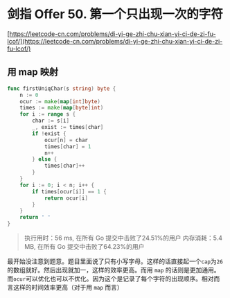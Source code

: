 # 剑指 Offer 50. 第一个只出现一次的字符
[https://leetcode-cn.com/problems/di-yi-ge-zhi-chu-xian-yi-ci-de-zi-fu-lcof/](https://leetcode-cn.com/problems/di-yi-ge-zhi-chu-xian-yi-ci-de-zi-fu-lcof/)

## 用 map 映射
```go
func firstUniqChar(s string) byte {
	n := 0
	ocur := make(map[int]byte)
	times := make(map[byte]int)
	for i := range s {
		char := s[i]
		_, exist := times[char]
		if !exist {
			ocur[n] = char
			times[char] = 1
			n++
		} else {
			times[char]++
		}
	}
	for i := 0; i < n; i++ {
		if times[ocur[i]] == 1 {
			return ocur[i]
		}
	}
	return ' '
}


```
>执行用时：56 ms, 在所有 Go 提交中击败了24.51%的用户
内存消耗：5.4 MB, 在所有 Go 提交中击败了64.23%的用户

最开始没注意到题意。题目里面说了只有小写字母。这样的话直接起一个`cap`为`26`的数组就好。然后出现就加一，这样的效率更高。而用 `map` 的话则是更加通用。而`ocur`可以优化也可以不优化。因为这个是记录了每个字符的出现顺序。相对而言这样的时间效率更高（对于用 `map` 而言）